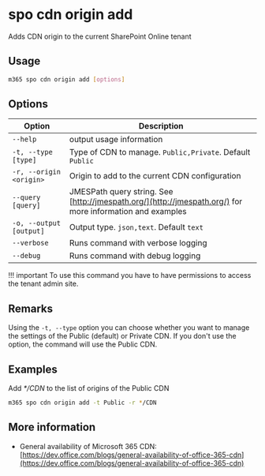# spo cdn origin add

Adds CDN origin to the current SharePoint Online tenant

## Usage

```sh
m365 spo cdn origin add [options]
```

## Options

Option|Description
------|-----------
`--help`|output usage information
`-t, --type [type]`|Type of CDN to manage. `Public,Private`. Default `Public`
`-r, --origin <origin>`|Origin to add to the current CDN configuration
`--query [query]`|JMESPath query string. See [http://jmespath.org/](http://jmespath.org/) for more information and examples
`-o, --output [output]`|Output type. `json,text`. Default `text`
`--verbose`|Runs command with verbose logging
`--debug`|Runs command with debug logging

!!! important
    To use this command you have to have permissions to access the tenant admin site.

## Remarks

Using the `-t, --type` option you can choose whether you want to manage the settings of the Public (default) or Private CDN. If you don't use the option, the command will use the Public CDN.

## Examples

Add _*/CDN_ to the list of origins of the Public CDN

```sh
m365 spo cdn origin add -t Public -r */CDN
```

## More information

- General availability of Microsoft 365 CDN: [https://dev.office.com/blogs/general-availability-of-office-365-cdn](https://dev.office.com/blogs/general-availability-of-office-365-cdn)